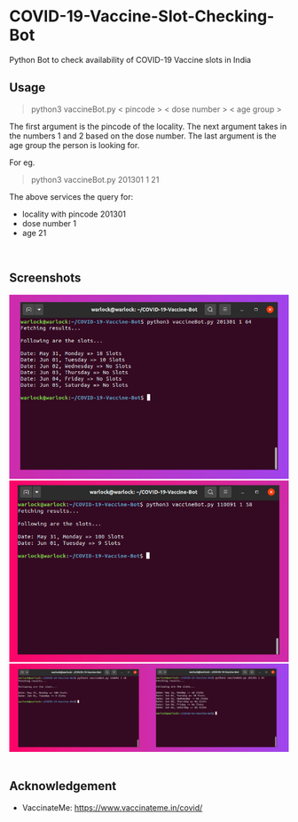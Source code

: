 # COVID-19-Vaccine-Slot-Checking-Bot
Python Bot to check availability of COVID-19 Vaccine slots in India
<br>

## Usage
>python3 vaccineBot.py < pincode > < dose number > < age group >

The first argument is the pincode of the locality. The next argument takes in the numbers 1 and 2 based on the dose number. The last argument is the age group the person is looking for. 

For eg.
>python3 vaccineBot.py 201301 1 21

The above services the query for:
- locality with pincode 201301 
- dose number 1 
- age 21 
<br>

## Screenshots 

<center>
    <img src="screenshots/1.png"><br>
    <img src="screenshots/2.png"><br>
    <img src="screenshots/3.png">
</center>
<br>

## Acknowledgement 
- VaccinateMe: <a href="https://www.vaccinateme.in/covid/">https://www.vaccinateme.in/covid/</a>


